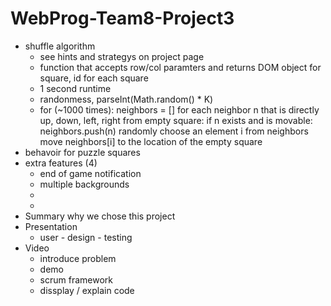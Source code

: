 # WebProg-Team8-Project3

* shuffle algorithm 
  * see hints and strategys on project page
  * function that accepts row/col paramters and returns DOM object for square, id for each square 
  * 1 second runtime
  * randonmess, parseInt(Math.random() * K)
  * for (~1000 times): neighbors = [] for each neighbor n that is directly up, down, left, right from empty square:
      if n exists and is movable: neighbors.push(n)
    randomly choose an element i from neighbors move 
    neighbors[i] to the location of the empty square 
* behavoir for puzzle squares
* extra features (4)
  *  end of game notification
  *  multiple backgrounds
  *  
  *  
* Summary why we chose this project
* Presentation
  *  user - design - testing
* Video 
  *  introduce problem
  *  demo
  *  scrum framework
  *  dissplay / explain code

